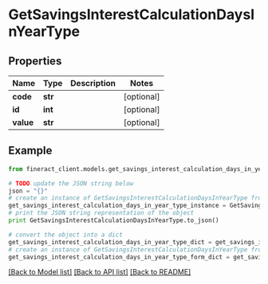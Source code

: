 # GetSavingsInterestCalculationDaysInYearType


## Properties

Name | Type | Description | Notes
------------ | ------------- | ------------- | -------------
**code** | **str** |  | [optional] 
**id** | **int** |  | [optional] 
**value** | **str** |  | [optional] 

## Example

```python
from fineract_client.models.get_savings_interest_calculation_days_in_year_type import GetSavingsInterestCalculationDaysInYearType

# TODO update the JSON string below
json = "{}"
# create an instance of GetSavingsInterestCalculationDaysInYearType from a JSON string
get_savings_interest_calculation_days_in_year_type_instance = GetSavingsInterestCalculationDaysInYearType.from_json(json)
# print the JSON string representation of the object
print GetSavingsInterestCalculationDaysInYearType.to_json()

# convert the object into a dict
get_savings_interest_calculation_days_in_year_type_dict = get_savings_interest_calculation_days_in_year_type_instance.to_dict()
# create an instance of GetSavingsInterestCalculationDaysInYearType from a dict
get_savings_interest_calculation_days_in_year_type_form_dict = get_savings_interest_calculation_days_in_year_type.from_dict(get_savings_interest_calculation_days_in_year_type_dict)
```
[[Back to Model list]](../README.md#documentation-for-models) [[Back to API list]](../README.md#documentation-for-api-endpoints) [[Back to README]](../README.md)



